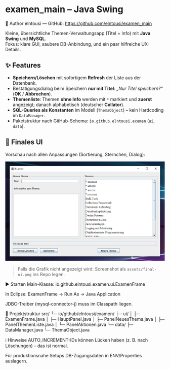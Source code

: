 # examen_main – Java Swing

👤 Author
elntousi — GitHub: https://github.com/elntousi/examen_main

Kleine, übersichtliche Themen-Verwaltungsapp (Titel + Info) mit **Java Swing** und **MySQL**.  
Fokus: klare GUI, saubere DB-Anbindung, und ein paar hilfreiche UX-Details.

## ✨ Features
- **Speichern/Löschen** mit sofortigem **Refresh** der Liste aus der Datenbank.
- Bestätigungsdialog beim Speichern **nur mit Titel**: _„Nur Titel speichern?“_ (**OK** / **Abbrechen**).
- **Themenliste**: Themen **ohne Info** werden mit `*` markiert und **zuerst** angezeigt; danach alphabetisch (deutscher **Collator**).
- **SQL-Queries als Konstanten** im Modell (`ThemaObject`) – kein Hardcoding im `DataManager`.
- Paketstruktur nach GitHub-Schema: `io.github.elntousi.examen` (`ui`, `data`).

## 📸 Finales UI
Vorschau nach allen Anpassungen (Sortierung, Sternchen, Dialog):

![Themenliste – sortiert und markiert](https://github.com/elntousi/examen_main/blob/main/assets/final-ui.PNG)

> Falls die Grafik nicht angezeigt wird: Screenshot als `assets/final-ui.png` ins Repo legen.

▶️ Starten
Main-Klasse: io.github.elntousi.examen.ui.ExamenFrame

In Eclipse: ExamenFrame → Run As → Java Application

JDBC-Treiber (mysql-connector-j) muss im Classpath liegen.

🧱 Projektstruktur
src/
└─ io/github/elntousi/examen/
   ├─ ui/
   │  ├─ ExamenFrame.java
   │  ├─ HauptPanel.java
   │  ├─ PanelNeuesThema.java
   │  ├─ PanelThemenListe.java
   │  └─ PanelAktionen.java
   └─ data/
      ├─ DataManager.java
      └─ ThemaObject.java

ℹ️ Hinweise
AUTO_INCREMENT-IDs können Lücken haben (z. B. nach Löschungen) – das ist normal.

Für produktionsnahe Setups DB-Zugangsdaten in ENV/Properties auslagern.
